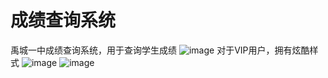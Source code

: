 # 成绩查询系统 
禹城一中成绩查询系统，用于查询学生成绩
![image](https://github.com/user-attachments/assets/8718e27f-f3b1-4d87-ba52-ea360c92f731)
对于VIP用户，拥有炫酷样式
![image](https://github.com/user-attachments/assets/7a4d3e89-c934-4401-b2a5-f834be346724)
![image](https://github.com/user-attachments/assets/1f7b3517-120b-4016-a84c-b44c848efb20)

